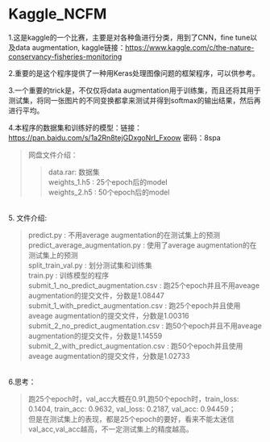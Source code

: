 Kaggle_NCFM
===

1.这是kaggle的一个比赛，主要是对各种鱼进行分类，用到了CNN，fine tune以及data augmentation, kaggle链接：https://www.kaggle.com/c/the-nature-conservancy-fisheries-monitoring <br>

2.重要的是这个程序提供了一种用Keras处理图像问题的框架程序，可以供参考。 <br>

3.一个重要的trick是，不仅仅将data augmentation用于训练集，而且还将其用于测试集，将同一张图片的不同变换都拿来测试并得到softmax的输出结果，然后再进行平均。 <br>

4.本程序的数据集和训练好的模型：链接：https://pan.baidu.com/s/1a2Rn8tejGDxgoNrI_Fxoow 密码：8spa  <br>
>网盘文件介绍：　 <br>
>>data.rar: 数据集 <br>
>>weights_1.h5 : 25个epoch后的model <br>
>>weights_2.h5 : 50个epoch后的model 
<br>
5. 文件介绍: 

>predict.py : 不用average augmentation的在测试集上的预测 <br>
>predict_average_augmentation.py : 使用了average augmentation的在测试集上的预测 <br>
>split_train_val.py : 划分测试集和训练集 <br>
>train.py : 训练模型的程序 <br>
>submit_1_no_predict_augmentation.csv : 跑25个epoch并且不用aveage augmentation的提交文件，分数是1.08447 <br>
>submit_1_with_predict_augmentation.csv : 跑25个epoch并且使用aveage augmentation的提交文件，分数是1.00316 <br>
>submit_2_no_predict_augmentation.csv : 跑50个epoch并且不用aveage augmentation的提交文件，分数是1.14559 <br>
>submit_2_with_predict_augmentation.csv : 跑50个epoch并且使用aveage augmentation的提交文件，分数是1.02733 <br>
<br>
6.思考：<br> 

>跑25个epoch时，val_acc大概在0.91,跑50个epoch时，train_loss: 0.1404, train_acc: 0.9632, val_loss: 0.2187, val_acc: 0.94459；<br>
>但是在测试集上的表现，都是25个epoch的要好，看来不能太迷信val_acc,val_acc越高，不一定测试集上的精度越高。 <br>



